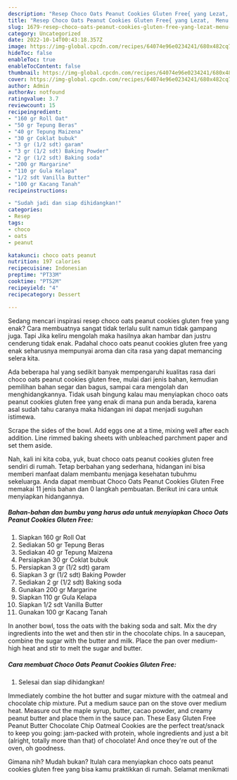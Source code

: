 ```yaml
---
description: "Resep Choco Oats Peanut Cookies Gluten Free{ yang Lezat,  Menu Buat lebaran"
title: "Resep Choco Oats Peanut Cookies Gluten Free{ yang Lezat,  Menu Buat lebaran"
slug: 1679-resep-choco-oats-peanut-cookies-gluten-free-yang-lezat-menu-buat-lebaran
category: Uncategorized
date: 2022-10-14T00:43:18.357Z
image: https://img-global.cpcdn.com/recipes/64074e96e0234241/680x482cq70/choco-oats-peanut-cookies-gluten-free-foto-resep-utama.jpg
hideToc: false
enableToc: true
enableTocContent: false
thumbnail: https://img-global.cpcdn.com/recipes/64074e96e0234241/680x482cq70/choco-oats-peanut-cookies-gluten-free-foto-resep-utama.jpg
cover: https://img-global.cpcdn.com/recipes/64074e96e0234241/680x482cq70/choco-oats-peanut-cookies-gluten-free-foto-resep-utama.jpg
author: Admin
authorAv: notfound
ratingvalue: 3.7
reviewcount: 15
recipeingredient:
- "160 gr Roll Oat"
- "50 gr Tepung Beras"
- "40 gr Tepung Maizena"
- "30 gr Coklat bubuk"
- "3 gr (1/2 sdt) garam"
- "3 gr (1/2 sdt) Baking Powder"
- "2 gr (1/2 sdt) Baking soda"
- "200 gr Margarine"
- "110 gr Gula Kelapa"
- "1/2 sdt Vanilla Butter"
- "100 gr Kacang Tanah"
recipeinstructions:

- "Sudah jadi dan siap dihidangkan!"
categories:
- Resep
tags:
- choco
- oats
- peanut

katakunci: choco oats peanut 
nutrition: 197 calories
recipecuisine: Indonesian
preptime: "PT33M"
cooktime: "PT52M"
recipeyield: "4"
recipecategory: Dessert

---
```



Sedang mencari inspirasi resep choco oats peanut cookies gluten free yang enak? Cara membuatnya sangat tidak terlalu sulit namun tidak gampang juga. Tapi Jika keliru mengolah maka hasilnya akan hambar dan justru cenderung tidak enak. Padahal choco oats peanut cookies gluten free yang enak seharusnya mempunyai aroma dan cita rasa yang dapat memancing selera kita.


Ada beberapa hal yang sedikit banyak mempengaruhi kualitas rasa dari choco oats peanut cookies gluten free, mulai dari jenis bahan, kemudian pemilihan bahan segar dan bagus, sampai cara mengolah dan menghidangkannya. Tidak usah bingung kalau mau menyiapkan choco oats peanut cookies gluten free yang enak di mana pun anda berada, karena asal sudah tahu caranya maka hidangan ini dapat menjadi suguhan istimewa.

Scrape the sides of the bowl. Add eggs one at a time, mixing well after each addition. Line rimmed baking sheets with unbleached parchment paper and set them aside.


Nah, kali ini kita coba, yuk, buat choco oats peanut cookies gluten free sendiri di rumah. Tetap berbahan yang sederhana, hidangan ini bisa memberi manfaat dalam membantu menjaga kesehatan tubuhmu sekeluarga. Anda dapat membuat Choco Oats Peanut Cookies Gluten Free memakai 11 jenis bahan dan 0 langkah pembuatan. Berikut ini cara untuk menyiapkan hidangannya.

<!--inarticleads1-->

##### Bahan-bahan dan bumbu yang harus ada untuk menyiapkan Choco Oats Peanut Cookies Gluten Free:

1. Siapkan 160 gr Roll Oat
1. Sediakan 50 gr Tepung Beras
1. Sediakan 40 gr Tepung Maizena
1. Persiapkan 30 gr Coklat bubuk
1. Persiapkan 3 gr (1/2 sdt) garam
1. Siapkan 3 gr (1/2 sdt) Baking Powder
1. Sediakan 2 gr (1/2 sdt) Baking soda
1. Gunakan 200 gr Margarine
1. Siapkan 110 gr Gula Kelapa
1. Siapkan 1/2 sdt Vanilla Butter
1. Gunakan 100 gr Kacang Tanah


In another bowl, toss the oats with the baking soda and salt. Mix the dry ingredients into the wet and then stir in the chocolate chips. In a saucepan, combine the sugar with the butter and milk. Place the pan over medium-high heat and stir to melt the sugar and butter. 

<!--inarticleads2-->

##### Cara membuat Choco Oats Peanut Cookies Gluten Free:


1. Selesai dan siap dihidangkan!

Immediately combine the hot butter and sugar mixture with the oatmeal and chocolate chip mixture. Put a medium sauce pan on the stove over medium heat. Measure out the maple syrup, butter, cacao powder, and creamy peanut butter and place them in the sauce pan. These Easy Gluten Free Peanut Butter Chocolate Chip Oatmeal Cookies are the perfect treat/snack to keep you going: jam-packed with protein, whole ingredients and just a bit (alright, totally more than that) of chocolate! And once they&#39;re out of the oven, oh goodness. 

Gimana nih? Mudah bukan? Itulah cara menyiapkan choco oats peanut cookies gluten free yang bisa kamu praktikkan di rumah. Selamat menikmati
